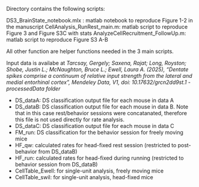 Directory contains the following scripts:

DS3_BrainState_notebook.mlx : matlab notebook to reproduce Figure 1-2 in the manuscript
CellAnalysis_RunRest_main.m: matlab script to reproduce Figure 3 and Figure S3C with stats
AnalyzeCellRecruitment_FollowUp.m: matlab script to reproduce Figure S3 A-B

All other function are helper functions needed in the 3 main scripts.

Input data is availabe at *Tarcsay, Gergely; Saxena, Rajat; Long, Royston; Shobe, Justin L.; McNaughton, Bruce L.; Ewell, Laura A. (2025), “Dentate spikes comprise a continuum of relative input strength 
from the lateral and medial entorhinal cortex”, Mendeley Data, V1, doi: 10.17632/grcn2dd9st.1  - processedData folder*

* DS_dataA: DS classification output file for each mouse in data A
* DS_dataB: DS classification output file for each mouse in data B. Note that in this case rest/behavior sessions were concatanated, therefore this file is not used directly for rate analysis.
* DS_dataC: DS classification output file for each mouse in data C
* FM_run: DS classification for the behavior session for freely moving mice
* HF_qw: calculated rates for head-fixed rest session (restricted to post-behavior from DS_dataB)
* HF_run: calculated rates for head-fixed during running (restricted to behavior session from DS_dataB)
* CellTable_Ewell: for single-unit analysis, freely moving mice
* CellTable_swil: for single-unit analysis, head-fixed mice
